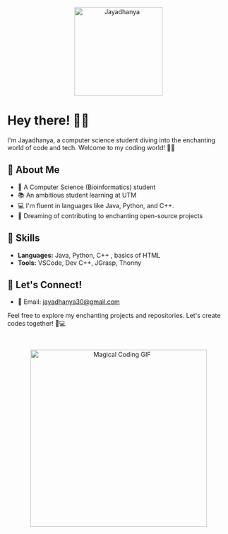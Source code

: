 <p align="center">
  <img src="your-profile-image-url" alt="Jayadhanya" width="200"/>
</p>

# Hey there! 💖✨

I'm Jayadhanya, a computer science student diving into the enchanting world of code and tech. Welcome to my coding world! 🌈🚀

## 🌟 About Me
- 🎀 A Computer Science (Bioinformatics) student
- 📚 An ambitious student learning at UTM
- 💻 I'm fluent in languages like Java, Python, and C++.
- 🌟 Dreaming of contributing to enchanting open-source projects

## 🌈 Skills
- **Languages:** Java, Python, C++ , basics of HTML
- **Tools:** VSCode, Dev C++, JGrasp, Thonny

## 🌸 Let's Connect!
- 💌 Email: jayadhanya30@gmail.com

Feel free to explore my enchanting projects and repositories. Let's create codes together! 🌟💻

</br>

<p align="center">
  <img src="your-favorite-magical-gif-url" alt="Magical Coding GIF" width="400"/>
</p>
